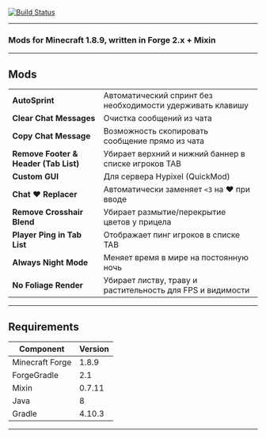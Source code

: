 [![Build Status](https://github.com/nesquikpro/monkey/actions/workflows/gradle.yml/badge.svg)](https://github.com/nesquikpro/monkey/actions/workflows/gradle.yml)

---

### Mods for Minecraft 1.8.9, written in Forge 2.x + Mixin

---

##  Mods

|||
|------------|-------------|
| **AutoSprint** | Автоматический спринт без необходимости удерживать клавишу |
| **Clear Chat Messages** | Очистка сообщений из чата |
| **Copy Chat Message** | Возможность скопировать сообщение прямо из чата |
| **Remove Footer & Header (Tab List)** | Убирает верхний и нижний баннер в списке игроков TAB |
| **Custom GUI** | Для сервера Hypixel (QuickMod) |
| **Chat ❤ Replacer** | Автоматически заменяет `<3` на ❤️ при вводе |
| **Remove Crosshair Blend** | Убирает размытие/перекрытие цветов у прицела |
| **Player Ping in Tab List** | Отображает пинг игроков в списке TAB |
| **Always Night Mode** | Меняет время в мире на постоянную ночь |
| **No Foliage Render** | Убирает листву, траву и растительность для FPS и видимости |

---

## Requirements

| Component          | Version        |
|--------------------|----------------|
| Minecraft Forge    | 1.8.9          |
| ForgeGradle        | 2.1            |
| Mixin              | 0.7.11         |
| Java               | 8              |
| Gradle             | 4.10.3         |


---

